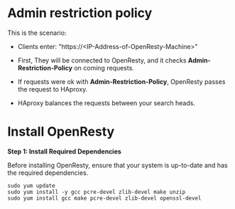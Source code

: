 # Admin restriction policy

This is the scenario:

+ Clients enter: "https://\<IP-Address-of-OpenResty-Machine\>"

+ First, They will be connected to OpenResty, and it checks **Admin-Restriction-Policy** on coming requests.

+ If requests were ok with **Admin-Restriction-Policy**, OpenResty passes the request to HAproxy.

+ HAproxy balances the requests between your search heads.

# Install OpenResty

**Step 1: Install Required Dependencies**

Before installing OpenResty, ensure that your system is up-to-date and has the required dependencies.
```
sudo yum update
sudo yum install -y gcc pcre-devel zlib-devel make unzip
sudo yum install gcc make pcre-devel zlib-devel openssl-devel 
